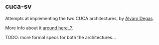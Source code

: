 ## cuca-sv

Attempts at implementing the two CUCA architectures, by [Álvaro Degas](https://sites.google.com/site/alvarodegas/degas-home-page).

More info about it [around here..?](https://sites.google.com/site/alvarodegas/degas-home-page/acad%C3%AAmico/disciplinas/2024-1/oac).

TODO: more formal specs for both the architectures...
